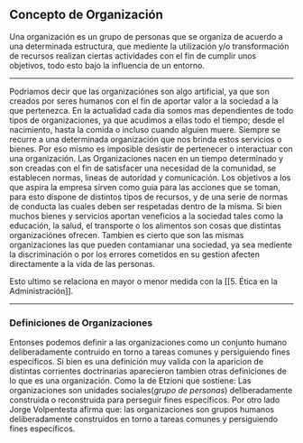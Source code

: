 ## Concepto de Organización

Una organización es un grupo de personas que se organiza de acuerdo a una determinada estructura, que mediente la utilización y/o transformación de recursos realizan ciertas actividades con el fin de cumplir unos objetivos, todo esto bajo la influencia de un entorno.

---

Podriamos decir que las organizaciónes son algo artificial, ya que son creados por seres humanos con el fin de aportar valor a la sociedad a la que pertenezca. En la actualidad cada dia somos mas dependientes de todo tipos de organizaciones, ya que acudimos a ellas todo el tiempo; desde el nacimiento, hasta la comida o incluso cuando alguien muere. Siempre se recurre a una determinada organización que nos brinda estos servicios o bienes. Por eso mismo es imposible desistir de pertenecer o interactuar con una organización.
Las Organizaciones nacen en un tiempo determinado y son creadas con el fin de satisfacer una necesidad de la comunidad, se establecen normas, lineas de autoridad y comunicación. Los objetivos a los que aspira la empresa sirven como guia para las acciones que se toman, para esto dispone de distintos tipos de recursos, y de una serie de normas de conducta las cuales deben ser respetadas dentro de la misma.
Si bien muchos bienes y servicios aportan veneficios a la sociedad tales como la educación, la salud, el transporte o los alimentos son cosas que distintas organizaciónes ofrecen. Tambien es cierto que son las mismas organizaciones las que pueden contamianar una sociedad, ya sea mediente la discriminación o por los errores cometidos en su gestion afecten directamente a la vida de las personas.

Esto ultimo se relaciona en mayor o menor medida con la [[5. Ética en la Administración]].

---

### Definiciones de Organizaciones

Entonses podemos definir a las organizaciones como un conjunto humano deliberadamente contruido en torno a tareas comunes y persiguiendo fines especificos.
Si bien es una definición muy valida con la aparicion de distintas corrientes doctrinarias aparecieron tambien otras definiciones de lo que es una organización. Como la de Etzioni que sostiene: Las organizaciones son unidades sociales(_grupo de personas_) deliberadamente construida o reconstruida para perseguir fines específicos.
Por otro lado Jorge Volpentesta afirma que: las organizaciones son grupos humanos deliberadamente construidos en torno a tareas comunes y persiguiendo fines específicos.